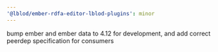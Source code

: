 ```yaml
---
'@lblod/ember-rdfa-editor-lblod-plugins': minor
---
```


bump ember and ember data to 4.12 for development, and add correct peerdep specification for consumers
